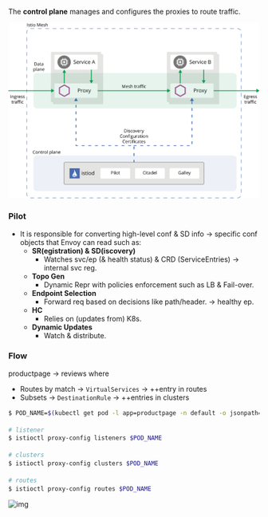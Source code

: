 The **control plane** manages and configures the proxies to route traffic.



![The overall architecture of an Istio-based application.](control-plane.assets/arch.svg)



### Pilot

- It is responsible for converting high-level conf & SD info → specific conf objects that Envoy can read such as:
  - **SR(egistration) & SD(iscovery)**
    - Watches svc/ep (& health status) & CRD (ServiceEntries) → internal svc reg.
  - **Topo Gen**
    - Dynamic Repr with policies enforcement such as LB & Fail-over.
  - **Endpoint Selection**
    - Forward req based on decisions like path/header. → healthy ep.
  - **HC**
    - Relies on (updates from) K8s.
  - **Dynamic Updates**
    - Watch & distribute.



### Flow

productpage → reviews where

- Routes by match → `VirtualServices` → ++entry in routes
- Subsets         → `DestinationRule` → ++entries in clusters

```bash
$ POD_NAME=$(kubectl get pod -l app=productpage -n default -o jsonpath='{.items[0].metadata.name}')

# listener
$ istioctl proxy-config listeners $POD_NAME

# clusters
$ istioctl proxy-config clusters $POD_NAME

# routes 
$ istioctl proxy-config routes $POD_NAME
```





![img](https://miro.medium.com/v2/resize:fit:1380/1*HTStO76UNJwYVr9PY-s6dQ.png)